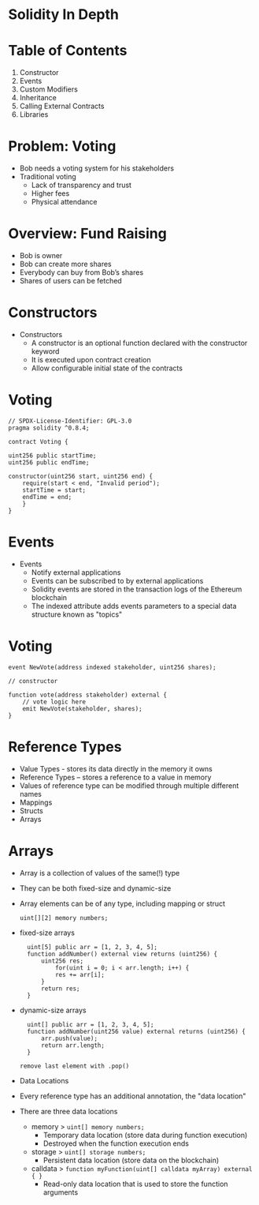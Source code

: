 
# Solidity In Depth


# Table of Contents

1. Constructor
2. Events
3. Custom Modifiers
4. Inheritance
5. Calling External Contracts
6. Libraries


# Problem: Voting

* Bob needs a voting system for his stakeholders
* Traditional voting
    * Lack of transparency and trust
    * Higher fees
    * Physical attendance


# Overview: Fund Raising

* Bob is owner
* Bob can create more shares
* Everybody can buy from Bob’s shares
* Shares of users can be fetched


# Constructors

* Constructors
    * A constructor is an optional function declared with 
    the constructor keyword
    * It is executed upon contract creation
    * Allow configurable initial state of the contracts


# Voting

    // SPDX-License-Identifier: GPL-3.0
    pragma solidity ^0.8.4;

    contract Voting {

    uint256 public startTime;
    uint256 public endTime;

    constructor(uint256 start, uint256 end) {
        require(start < end, "Invalid period");
        startTime = start;
        endTime = end;
        }
    }

# Events

* Events
    * Notify external applications
    * Events can be subscribed to by external applications
    * Solidity events are stored in the transaction logs of 
    the Ethereum blockchain
    * The indexed attribute adds events parameters to a 
    special data structure known as "topics"


# Voting

    event NewVote(address indexed stakeholder, uint256 shares);

    // constructor

    function vote(address stakeholder) external {
        // vote logic here
        emit NewVote(stakeholder, shares);
    }

# Reference Types
* Value Types - stores its data directly in the 
memory it owns
* Reference Types – stores a reference to a value in 
memory
* Values of reference type can be modified through 
multiple different names
* Mappings
* Structs
* Arrays

# Arrays

* Array is a collection of values of the same(!) type
* They can be both fixed-size and dynamic-size
* Array elements can be of any type, including 
mapping or struct

    `uint[][2] memory numbers;`

* fixed-size arrays

        uint[5] public arr = [1, 2, 3, 4, 5];
        function addNumber() external view returns (uint256) {
            uint256 res;
                for(uint i = 0; i < arr.length; i++) {
                res += arr[i];
            }
            return res;
        }

* dynamic-size arrays

        uint[] public arr = [1, 2, 3, 4, 5];
        function addNumber(uint256 value) external returns (uint256) {
            arr.push(value);
            return arr.length;
        }

    `remove last element with .pop()`

* Data Locations

* Every reference type has an additional annotation, the "data 
location"
* There are three data locations
    * memory >  `uint[] memory numbers;`
        * Temporary data location (store data during function execution)
        * Destroyed when the function execution ends
    * storage > `uint[] storage numbers;`
        * Persistent data location (store data on the blockchain)
    * calldata > `function myFunction(uint[] calldata myArray) external { }`
        * Read-only data location that is used to store the function arguments

